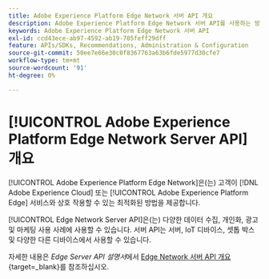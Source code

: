```yaml
---
title: Adobe Experience Platform Edge Network 서버 API 개요
description: Adobe Experience Platform Edge Network 서버 API를 사용하는 방법을 알아봅니다.
keywords: Adobe Experience Platform Edge Network 서버 API
exl-id: ccd43ece-ab97-4592-ab19-705feff29dff
feature: APIs/SDKs, Recommendations, Administration & Configuration
source-git-commit: 50ee7e66e30c0f8367763a63b6fde5977d30cfe7
workflow-type: tm+mt
source-wordcount: '91'
ht-degree: 0%

---
```


# [!UICONTROL Adobe Experience Platform Edge Network Server API] 개요

[!UICONTROL Adobe Experience Platform Edge Network]은(는) 고객이 [!DNL Adobe Experience Cloud] 또는 [!UICONTROL Adobe Experience Platform Edge] 서비스와 상호 작용할 수 있는 최적화된 방법을 제공합니다.

[!UICONTROL Edge Network Server API]은(는) 다양한 데이터 수집, 개인화, 광고 및 마케팅 사용 사례에 사용할 수 있습니다. 서버 API는 서버, IoT 디바이스, 셋톱 박스 및 다양한 다른 디바이스에서 사용할 수 있습니다.

자세한 내용은 *Edge Server API 설명서*&#x200B;에서 [Edge Network 서버 API 개요](https://experienceleague.adobe.com/docs/experience-platform/edge-network-server-api/overview.html?lang=ko){target=_blank}를 참조하십시오.
